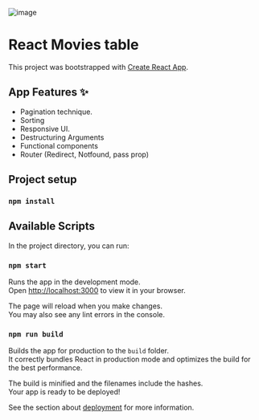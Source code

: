 ![image](https://user-images.githubusercontent.com/52779920/190687435-cf0b9753-cda8-4fb6-b714-de2055b09c35.png)

# React Movies table

This project was bootstrapped with [Create React App](https://github.com/facebook/create-react-app).

## App Features ✨

- Pagination technique.
- Sorting
- Responsive UI.
- Destructuring Arguments
- Functional components
- Router (Redirect, Notfound, pass prop)

## Project setup

### `npm install`

## Available Scripts

In the project directory, you can run:

### `npm start`

Runs the app in the development mode.\
Open [http://localhost:3000](http://localhost:3000) to view it in your browser.

The page will reload when you make changes.\
You may also see any lint errors in the console.

### `npm run build`

Builds the app for production to the `build` folder.\
It correctly bundles React in production mode and optimizes the build for the best performance.

The build is minified and the filenames include the hashes.\
Your app is ready to be deployed!

See the section about [deployment](https://facebook.github.io/create-react-app/docs/deployment) for more information.
